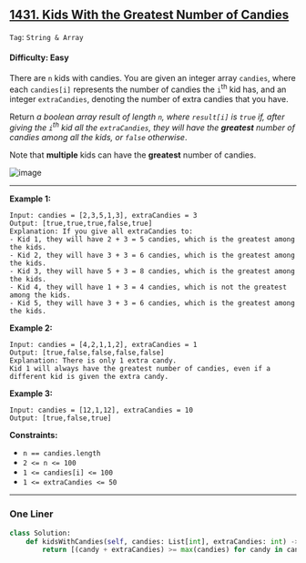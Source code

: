 ## [1431. Kids With the Greatest Number of Candies](https://leetcode.com/problems/kids-with-the-greatest-number-of-candies/)

```Tag```: ```String & Array```

#### Difficulty: Easy

There are ```n``` kids with candies. You are given an integer array ```candies```, where each ```candies[i]``` represents the number of candies the ```i```<sup>th</sup> kid has, and an integer ```extraCandies```, denoting the number of extra candies that you have.

Return _a boolean array result of length ```n```, where ```result[i]``` is ```true``` if, after giving the ```i```<sup>th</sup> kid all the ```extraCandies```, they will have the __greatest__ number of candies among all the kids, or ```false``` otherwise_.

Note that __multiple__ kids can have the __greatest__ number of candies.

![image](https://user-images.githubusercontent.com/35042430/232367353-08a626cb-f49f-4260-8320-75ebd3f22a98.png)

---

__Example 1:__
```
Input: candies = [2,3,5,1,3], extraCandies = 3
Output: [true,true,true,false,true] 
Explanation: If you give all extraCandies to:
- Kid 1, they will have 2 + 3 = 5 candies, which is the greatest among the kids.
- Kid 2, they will have 3 + 3 = 6 candies, which is the greatest among the kids.
- Kid 3, they will have 5 + 3 = 8 candies, which is the greatest among the kids.
- Kid 4, they will have 1 + 3 = 4 candies, which is not the greatest among the kids.
- Kid 5, they will have 3 + 3 = 6 candies, which is the greatest among the kids.
```

__Example 2:__
```
Input: candies = [4,2,1,1,2], extraCandies = 1
Output: [true,false,false,false,false] 
Explanation: There is only 1 extra candy.
Kid 1 will always have the greatest number of candies, even if a different kid is given the extra candy.
```

__Example 3:__
```
Input: candies = [12,1,12], extraCandies = 10
Output: [true,false,true]
```

__Constraints:__

- ```n == candies.length```
- ```2 <= n <= 100```
- ```1 <= candies[i] <= 100```
- ```1 <= extraCandies <= 50```

---


### One Liner

```Python
class Solution:
    def kidsWithCandies(self, candies: List[int], extraCandies: int) -> List[bool]:
        return [(candy + extraCandies) >= max(candies) for candy in candies]
```

